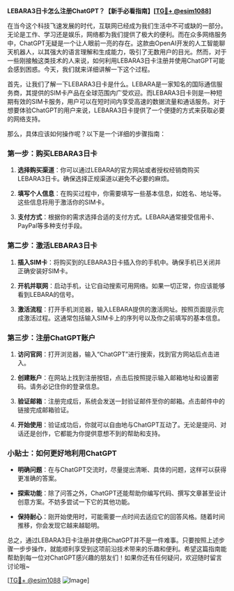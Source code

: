 **LEBARA3日卡怎么注册ChatGPT？【新手必看指南】[[TG💪+ @esim1088](https://t.me/s/esim1088)]**

在当今这个科技飞速发展的时代，互联网已经成为我们生活中不可或缺的一部分。无论是工作、学习还是娱乐，网络都为我们提供了极大的便利。而在众多网络服务中，ChatGPT无疑是一个让人眼前一亮的存在。这款由OpenAI开发的人工智能聊天机器人，以其强大的语言理解和生成能力，吸引了无数用户的目光。然而，对于一些刚接触这类技术的人来说，如何利用LEBARA3日卡注册并使用ChatGPT可能会感到困惑。今天，我们就来详细讲解一下这个过程。

首先，让我们了解一下LEBARA3日卡是什么。LEBARA是一家知名的国际通信服务商，其提供的SIM卡产品在全球范围内广受欢迎。而LEBARA3日卡则是一种短期有效的SIM卡服务，用户可以在短时间内享受高速的数据流量和通话服务。对于想要体验ChatGPT的用户来说，LEBARA3日卡提供了一个便捷的方式来获取必要的网络支持。

那么，具体应该如何操作呢？以下是一个详细的步骤指南：

### **第一步：购买LEBARA3日卡**

1. **选择购买渠道**：你可以通过LEBARA的官方网站或者授权经销商购买LEBARA3日卡。确保选择正规渠道以避免不必要的麻烦。
   
2. **填写个人信息**：在购买过程中，你需要填写一些基本信息，如姓名、地址等。这些信息将用于激活你的SIM卡。

3. **支付方式**：根据你的需求选择合适的支付方式。LEBARA通常接受信用卡、PayPal等多种支付手段。

### **第二步：激活LEBARA3日卡**

1. **插入SIM卡**：将购买到的LEBARA3日卡插入你的手机中。确保手机已关闭并正确安装好SIM卡。

2. **开机并联网**：启动手机，让它自动搜索可用网络。如果一切正常，你应该能够看到LEBARA的信号。

3. **激活流程**：打开手机浏览器，输入LEBARA提供的激活网址。按照页面提示完成激活过程。这通常包括输入SIM卡上的序列号以及你之前填写的基本信息。

### **第三步：注册ChatGPT账户**

1. **访问官网**：打开浏览器，输入“ChatGPT”进行搜索，找到官方网站后点击进入。

2. **创建账户**：在网站上找到注册按钮，点击后按照提示输入邮箱地址和设置密码。请务必记住你的登录信息。

3. **验证邮箱**：注册完成后，系统会发送一封验证邮件至你的邮箱。点击邮件中的链接完成邮箱验证。

4. **开始使用**：验证成功后，你就可以自由地与ChatGPT互动了。无论是提问、对话还是创作，它都能为你提供意想不到的帮助和支持。

### **小贴士：如何更好地利用ChatGPT**

- **明确问题**：在与ChatGPT交流时，尽量提出清晰、具体的问题，这样可以获得更准确的答案。
  
- **探索功能**：除了问答之外，ChatGPT还能帮助你编写代码、撰写文章甚至设计创意方案。不妨多尝试一下它的其他功能。

- **保持耐心**：刚开始使用时，可能需要一点时间去适应它的回答风格。随着时间推移，你会发现它越来越聪明。

总之，通过LEBARA3日卡注册并使用ChatGPT并不是一件难事。只要按照上述步骤一步步操作，就能顺利享受到这项前沿技术带来的乐趣和便利。希望这篇指南能帮助到每一位对ChatGPT感兴趣的朋友们！如果你还有任何疑问，欢迎随时留言讨论哦~

[[TG💪+ @esim1088](https://t.me/s/esim1088) ![Image](https://i.postimg.cc/4NQfJmqS/Snipaste-2025-05-13-00-14-12.png)]